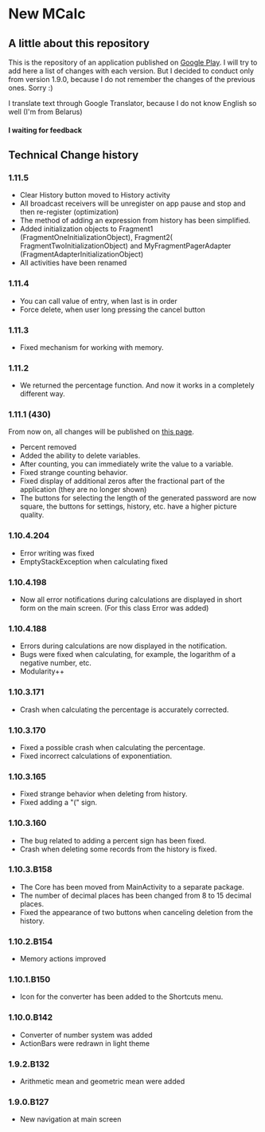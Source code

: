 # New MCalc
## A little about this repository
This is the repository of an application published on [Google Play](https://play.google.com/store/apps/details?id=com.maxsavteam.newmcalc).
I will try to add here a list of changes with each version. 
But I decided to conduct only from version 1.9.0, because I do not remember the changes of the previous ones. Sorry :)

I translate text through Google Translator, because I do not know English so well (I'm from Belarus)

#### **I waiting for feedback**

## Technical Change history
### 1.11.5
  * Clear History button moved to History activity
  * All broadcast receivers will be unregister on app pause and stop and then re-register (optimization)
  * The method of adding an expression from history has been simplified.
  * Added initialization objects to Fragment1 (FragmentOneInitializationObject),
                Fragment2( FragmentTwoInitializationObject)
                and MyFragmentPagerAdapter (FragmentAdapterInitializationObject)
  * All activities have been renamed

### 1.11.4
  * You can call value of entry, when last is in order
  * Force delete, when user long pressing the cancel button

### 1.11.3
  * Fixed mechanism for working with memory.

### 1.11.2
  * We returned the percentage function. And now it works in a completely different way.

### 1.11.1 (430)
From now on, all changes will be published on [this page](http://newmcalc.maxsavteam.tk/what-new/).
  * Percent removed
  * Added the ability to delete variables.
  * After counting, you can immediately write the value to a variable.
  * Fixed strange counting behavior.
  * Fixed display of additional zeros after the fractional part of the application (they are no longer shown)
  * The buttons for selecting the length of the generated password are now square, the buttons for settings, history, etc. have a higher picture quality.
  
### 1.10.4.204
  * Error writing was fixed
  * EmptyStackException when calculating fixed
  

### 1.10.4.198
  * Now all error notifications during calculations are displayed in short form on the main screen. (For this class Error was added)

### 1.10.4.188
  * Errors during calculations are now displayed in the notification.
  * Bugs were fixed when calculating, for example, the logarithm of a negative number, etc.
  * Modularity++

### 1.10.3.171
  * Crash when calculating the percentage is accurately corrected.

### 1.10.3.170
  * Fixed a possible crash when calculating the percentage.
  * Fixed incorrect calculations of exponentiation.

### 1.10.3.165
  * Fixed strange behavior when deleting from history.
  * Fixed adding a "(" sign.

### 1.10.3.160
  * The bug related to adding a percent sign has been fixed.
  * Crash when deleting some records from the history is fixed.

### 1.10.3.B158
  * The Core has been moved from MainActivity to a separate package.
  * The number of decimal places has been changed from 8 to 15 decimal places.
  * Fixed the appearance of two buttons when canceling deletion from the history.

### 1.10.2.B154
  * Memory actions improved

### 1.10.1.B150
  * Icon for the converter has been added to the Shortcuts menu.

### 1.10.0.B142
  * Converter of number system was added
  * ActionBars were redrawn in light theme

### 1.9.2.B132
  * Arithmetic mean and geometric mean were added

### 1.9.0.B127
   * New navigation at main screen
